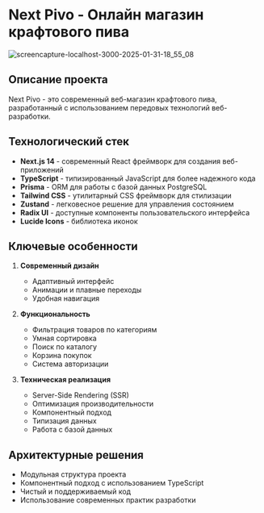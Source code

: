 # Next Pivo - Онлайн магазин крафтового пива
![screencapture-localhost-3000-2025-01-31-18_55_08](https://github.com/user-attachments/assets/12f4bf76-c3bb-4753-be25-9bcbb2131591)

## Описание проекта
Next Pivo - это современный веб-магазин крафтового пива, разработанный с использованием передовых технологий веб-разработки.

## Технологический стек
- **Next.js 14** - современный React фреймворк для создания веб-приложений
- **TypeScript** - типизированный JavaScript для более надежного кода
- **Prisma** - ORM для работы с базой данных PostgreSQL
- **Tailwind CSS** - утилитарный CSS фреймворк для стилизации
- **Zustand** - легковесное решение для управления состоянием
- **Radix UI** - доступные компоненты пользовательского интерфейса
- **Lucide Icons** - библиотека иконок

## Ключевые особенности
1. **Современный дизайн**
   - Адаптивный интерфейс
   - Анимации и плавные переходы
   - Удобная навигация

2. **Функциональность**
   - Фильтрация товаров по категориям
   - Умная сортировка
   - Поиск по каталогу
   - Корзина покупок
   - Система авторизации

3. **Техническая реализация**
   - Server-Side Rendering (SSR)
   - Оптимизация производительности
   - Компонентный подход
   - Типизация данных
   - Работа с базой данных

## Архитектурные решения
- Модульная структура проекта
- Компонентный подход с использованием TypeScript
- Чистый и поддерживаемый код
- Использование современных практик разработки
